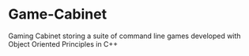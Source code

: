 # Game-Cabinet
Gaming Cabinet storing a suite of command line games developed with Object Oriented Principles in C++
